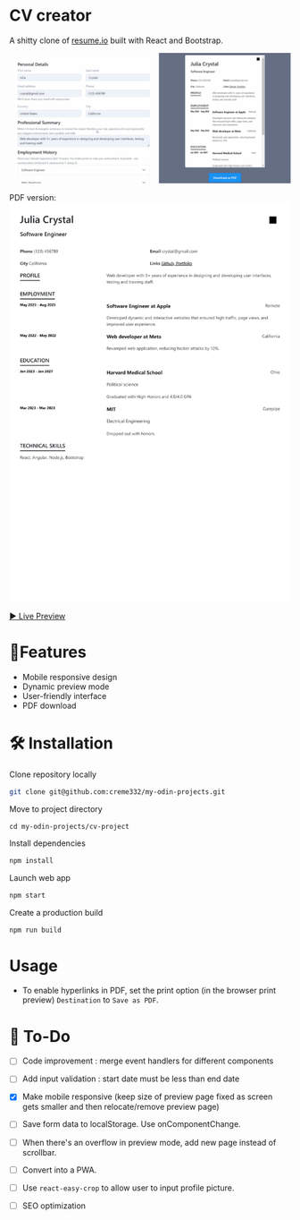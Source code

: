 # CV creator

A shitty clone of [resume.io](https://resume.io/) built with React and Bootstrap.

![GIF of website](cv.gif)

PDF version:
![PDF version of resume](resume.png)

[▶ Live Preview](https://creme332.github.io/my-odin-projects/cv-project/public/)


# 🚀Features
- Mobile responsive design
- Dynamic preview mode
- User-friendly interface
- PDF download

# 🛠 Installation
Clone repository locally
```bash
git clone git@github.com:creme332/my-odin-projects.git
```
Move to project directory
```
cd my-odin-projects/cv-project
```
Install dependencies
```bash
npm install
```
Launch web app  
```bash
npm start
```
Create a production build
```bash
npm run build
```

# Usage
- To enable hyperlinks in PDF, set the print option (in the browser print preview) `Destination` to `Save as PDF`.
  
# 🔨 To-Do
- [ ] Code improvement : merge event handlers for different components
- [ ] Add input validation : start date must be less than end date
- [x] Make mobile responsive (keep size of preview page fixed as screen gets smaller and then relocate/remove preview page)
- [ ] Save form data to localStorage. Use onComponentChange.
- [ ] When there's an overflow in preview mode, add new page instead of scrollbar.
- [ ] Convert into a PWA.
- [ ] Use `react-easy-crop` to allow user to input profile picture.
- [ ] SEO optimization

